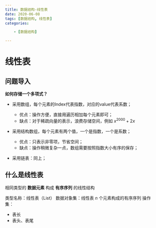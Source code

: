```yaml
---
title: 数据结构-线性表
date: 2020-06-08
tags: [数据结构, 线性表]
categories: 

    - [数据结构]

---
```


# 线性表

## 问题导入

**如何存储一个多项式？**

* 采用数组，每个元素的Index代表指数，对应的value代表系数；

  + 优点：操作方便，直接用遍历相加每个元素即可；
  + 缺点：对于稀疏向量的表示，浪费存储空间，例如 $x^{2000} + 2x$

* 采用结构数组，每个元素有两个值，一个是指数，一个是系数；

  + 优点：只表示非零项，节省空间；
  + 缺点：操作稍微复杂一点，数组需要按照指数大小有序的保存；

* 采用链表：同上；

## 什么是线性表

相同类型的 **数据元素** 构成 **有序序列** 的线性结构

类型名称：线性表（List）
数据对象集：线性表 $n$ 个元素构成的有序序列
操作集：

* 表长
* 表头、表尾

